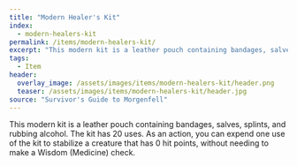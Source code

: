 ```yaml
---
title: "Modern Healer's Kit"
index:
  - modern-healers-kit
permalink: /items/modern-healers-kit/
excerpt: "This modern kit is a leather pouch containing bandages, salves, splints, and rubbing alcohol."
tags:
  - Item
header:
  overlay_image: /assets/images/items/modern-healers-kit/header.png
  teaser: /assets/images/items/modern-healers-kit/header.jpg
source: "Survivor's Guide to Morgenfell"
---
```

This modern kit is a leather pouch containing bandages, salves, splints, and rubbing alcohol. The kit has 20 uses. As an action, you can expend one use of the kit to stabilize a creature that has 0 hit points, without needing to make a Wisdom (Medicine) check.
